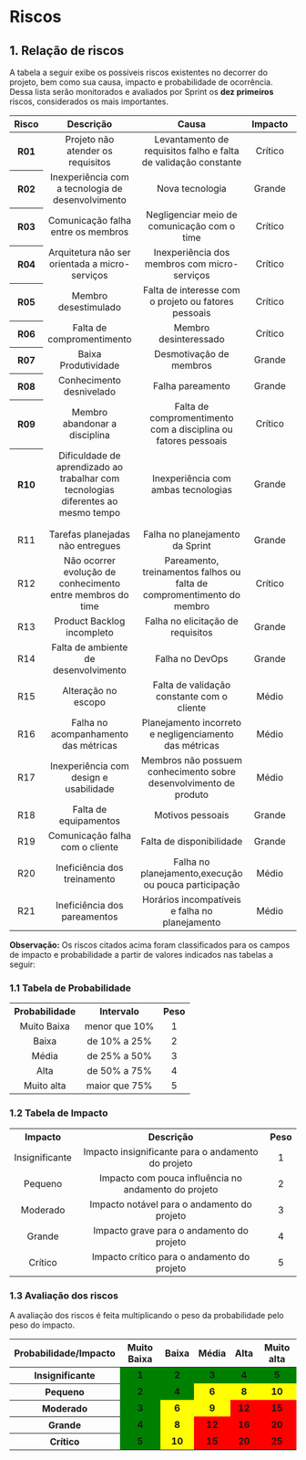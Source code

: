 # Riscos

## 1. Relação de riscos

A tabela a seguir exibe os possíveis riscos existentes no decorrer do projeto, bem como sua causa, impacto e probabilidade de ocorrência. Dessa lista serão monitorados e avaliados por Sprint os **dez primeiros** riscos, considerados os mais importantes.

<table style="text-align: center" class="responsive-table highlight bordered">
    <thead>
        <tr>
            <th>Risco</th>
            <th>Descrição</th>
            <th>Causa</th>
            <th>Impacto</th>
            <th>Probabilidade</th>
            <th>Avaliação</th>
        </tr>
    </thead>
    <tbody>
        <tr>
            <th>R01</th>
            <td>Projeto não atender os requisitos</td>
            <td>Levantamento de requisitos falho e falta de validação constante</td>
            <td>Crítico</td>
            <td>Muito Alta</td>
            <td style="background: red"><b>25</b></td>
        </tr>
        <tr>
            <th>R02</th>
            <td>Inexperiência com a tecnologia de desenvolvimento</td>
            <td>Nova tecnologia</td>
            <td>Grande</td>
            <td>Média</td>
            <td style="background: red"><b>12</b></td>
        </tr>
        <tr>
            <th>R03</th>
            <td>Comunicação falha entre os membros</td>
            <td>Negligenciar meio de comunicação com o time</td>
            <td>Crítico</td>
            <td>Média</td>
            <td style="background: red"><b>15</b></td>
        </tr>
        <tr>
            <th>R04</th>
            <td>Arquitetura não ser orientada a micro-serviços</td>
            <td>Inexperiência dos membros com micro-serviços</td>
            <td>Crítico</td>
            <td>Média</td>
            <td style="background: red"><b>15</b></td>
        </tr>
        <tr>
            <th>R05</th>
            <td>Membro desestimulado</td>
            <td>Falta de interesse com o projeto ou fatores pessoais</td>
            <td>Crítico</td>
            <td>Média</td>
            <td style="background: red"><b>15</b></td>
        </tr>
        <tr>
            <th>R06</th>
            <td>Falta de compromentimento</td>
            <td>Membro desinteressado</td>
            <td>Crítico</td>
            <td>Média</td>
            <td style="background: red"><b>15</b></td>
        </tr>
        <tr>
            <th>R07</th>
            <td>Baixa Produtividade</td>
            <td>Desmotivação de membros</td>
            <td>Grande</td>
            <td>Alta</td>
            <td style="background: red"><b>16</b></td>
        </tr>
        <tr>
            <th>R08</th>
            <td>Conhecimento desnivelado</td>
            <td>Falha pareamento</td>
            <td>Grande</td>
            <td>Alta</td>
            <td style="background: red"><b>16</b></td>
        </tr>
        <tr>
            <th>R09</th>
            <td>Membro abandonar a disciplina</td>
            <td>Falta de compromentimento com a disciplina ou fatores pessoais</td>
            <td>Crítico</td>
            <td>Baixa</td>
            <td style="background: yellow"><b>10</b></td>
        </tr>
        <tr>
            <th>R10</th>
            <td>Dificuldade de aprendizado ao trabalhar com tecnologias diferentes ao mesmo tempo</td>
            <td>Inexperiência com ambas tecnologias</td>
            <td>Grande</td>
            <td>Alta</td>
            <td style="background: red"><b>16</b></td>
        </tr>
        <tr>
            <td></td>
        </tr>
        <tr>
            <td></td>
        </tr>
        <tr>
            <td>R11</td>
            <td>Tarefas planejadas não entregues</td>
            <td>Falha no planejamento da Sprint</td>
            <td>Grande</td>
            <td>Alto</td>
        </tr>
        <tr>
            <td>R12</td>
            <td>Não ocorrer evolução de conhecimento entre membros do time</td>
            <td>Pareamento, treinamentos falhos ou falta de compromentimento do membro</td>
            <td>Crítico</td>
            <td>Baixa</td>
        </tr>
        <tr>
            <td>R13</td>
            <td>Product Backlog incompleto</td>
            <td>Falha no elicitação de requisitos</td>
            <td>Grande</td>
            <td>Alta</td>
        </tr>
        <tr>
            <td>R14</td>
            <td>Falta de ambiente de desenvolvimento</td>
            <td>Falha no DevOps</td>
            <td>Grande</td>
            <td>Baixa</td>
        </tr>
        <tr>
            <td>R15</td>
            <td>Alteração no escopo</td>
            <td>Falta de validação constante com o cliente</td>
            <td>Médio</td>
            <td>Moderada</td>
        </tr>
        <tr>
            <td>R16</td>
            <td>Falha no acompanhamento das métricas</td>
            <td>Planejamento incorreto  e negligenciamento das métricas</td>
            <td>Médio</td>
            <td>Moderada</td>
        </tr>
        <tr>
            <td>R17</td>
            <td>Inexperiência com design e usabilidade</td>
            <td>Membros não possuem conhecimento sobre desenvolvimento de produto</td>
            <td>Médio</td>
            <td>Moderada</td>
        </tr>
        <tr>
            <td>R18</td>
            <td>Falta de equipamentos</td>
            <td>Motivos pessoais</td>
            <td>Grande</td>
            <td>Muito baixa</td>
        </tr>
        <tr>
            <td>R19</td>
            <td>Comunicação falha com o cliente</td>
            <td>Falta de disponibilidade</td>
            <td>Grande</td>
            <td>Baixa</td>
        </tr>
        <tr>
            <td>R20</td>
            <td>Ineficiência dos treinamento</td>
            <td>Falha no planejamento,execução ou pouca participação</td>
            <td>Médio</td>
            <td>Moderada</td>
        </tr>
        <tr>
            <td>R21</td>
            <td>Ineficiência dos pareamentos</td>
            <td>Horários incompatíveis e falha no planejamento</td>
            <td>Médio</td>
            <td>Alta</td>
        </tr>
    </tbody>
</table>

<b>Observação:</b> Os riscos citados acima foram classificados para os campos de impacto e probabilidade a partir de valores indicados nas tabelas a seguir:

### 1.1 Tabela de Probabilidade
<table style="text-align: center" class="responsive-table highlight bordered">
  <tr>
    <th>Probabilidade</th>
    <th>Intervalo</th>
    <th>Peso</th>
  </tr>
  <tr>
    <td>Muito Baixa</td>
    <td>menor que 10%</td>
    <td>1</td>
  </tr>
  <tr>
    <td>Baixa</td>
    <td>de 10% a 25%</td>
    <td>2</td>
  </tr>
  <tr>
    <td>Média</td>
    <td>de 25% a 50%</td>
    <td>3</td>
  </tr>
  <tr>
    <td>Alta</td>
    <td>de 50% a 75%</td>
    <td>4</td>
  </tr>
  <tr>
    <td>Muito alta</td>
    <td>maior que 75%</td>
    <td>5</td>
  </tr>
</table>

### 1.2 Tabela de Impacto
<table style="text-align: center" class="responsive-table highlight bordered">
  <tr>
    <th>Impacto</th>
    <th>Descrição</th>
    <th>Peso</th>
  </tr>
  <tr>
    <td>Insignificante</td>
    <td>Impacto insignificante para o andamento do projeto</td>
    <td>1</td>
  </tr>
  <tr>
    <td>Pequeno</td>
    <td>Impacto com pouca influência no andamento do projeto</td>
    <td>2</td>
  </tr>
  <tr>
    <td>Moderado</td>
    <td>Impacto notável para o andamento do projeto</td>
    <td>3</td>
  </tr>
  <tr>
    <td>Grande</td>
    <td>Impacto grave para o andamento do projeto</td>
    <td>4</td>
  </tr>
  <tr>
    <td>Crítico</td>
    <td>Impacto crítico para o andamento do projeto</td>
    <td>5</td>
  </tr>
</table>

### 1.3 Avaliação dos riscos

A avaliação dos riscos é feita multiplicando o peso da probabilidade pelo peso do impacto.

<table style="text-align: center" class="responsive-table highlight bordered">
    <thead>
        <th>Probabilidade/Impacto</th>
        <th>Muito Baixa</th>
        <th>Baixa</th>
        <th>Média</th>
        <th>Alta</th>
        <th>Muito alta</th>
    </thead>
    <tbody style="font-weight: bold">
        <tr>
            <th>Insignificante</th>
            <td style="background: green">1</td>
            <td style="background: green">2</td>
            <td style="background: green">3</td>
            <td style="background: green">4</td>
            <td style="background: green">5</td>
        </tr>
        <tr>
            <th>Pequeno</th>
            <td style="background: green">2</td>
            <td style="background: green">4</td>
            <td style="background: yellow">6</td>
            <td style="background: yellow">8</td>
            <td style="background: yellow">10</td>
        </tr>
        <tr>
            <th>Moderado</th>
            <td style="background: green">3</td>
            <td style="background: yellow">6</td>
            <td style="background: yellow">9</td>
            <td style="background: red">12</td>
            <td style="background: red">15</td>
        </tr>
        <tr>
            <th>Grande</th>
            <td style="background: green">4</td>
            <td style="background: yellow">8</td>
            <td style="background: red">12</td>
            <td style="background: red">16</td>
            <td style="background: red">20</td>
        </tr>
        <tr>
            <th>Crítico</th>
            <td style="background: green">5</td>
            <td style="background: yellow">10</td>
            <td style="background: red">15</td>
            <td style="background: red">20</td>
            <td style="background: red">25</td>
        </tr>
    </tbody>
</table>
